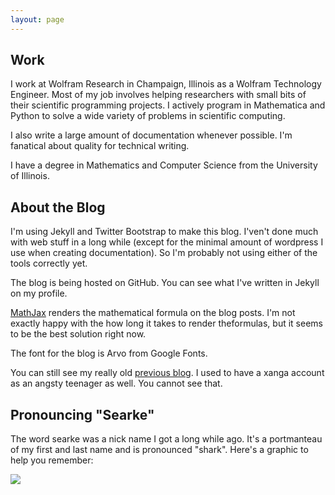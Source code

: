 ```yaml
---
layout: page
---
```


## Work
I work at Wolfram Research in Champaign, Illinois as a Wolfram Technology Engineer. Most of my job involves helping researchers with small bits of their scientific programming projects. I actively program in Mathematica and Python to solve a wide variety of problems in scientific computing.

I also write a large amount of documentation whenever possible. I'm fanatical about quality for technical writing. 

I have a degree in Mathematics and Computer Science from the University of Illinois. 

## About the Blog

I'm using Jekyll and Twitter Bootstrap to make this blog. I'ven't done much with web stuff in a long while (except for the minimal amount of wordpress I use when creating documentation). So I'm probably not using either of the tools correctly yet. 

The blog is being hosted on GitHub. You can see what I've written in Jekyll on my profile.

[MathJax](http://www.mathjax.org) renders the mathematical formula on the blog posts. I'm not exactly happy with the how long it takes to render theformulas, but it seems to be the best solution right now.

The font for the blog is Arvo from Google Fonts.

You can still see my really old <a href="http://searke.blogspot.com/">previous blog</a>. I used to have a xanga account as an angsty teenager as well. You cannot see that.

## Pronouncing "Searke"
The word searke was a nick name I got a long while ago. It's a portmanteau of my first and last name and is pronounced "shark". Here's a graphic to help you remember:

<img src="http://4.bp.blogspot.com/_nn5tlxdDx54/S5_o-oLYilI/AAAAAAAAACM/9Ahj7s6hE_Q/S1600-R/flowRoot2434.png"/>
